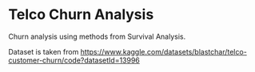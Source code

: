 # Telco Churn Analysis
Churn analysis using methods from Survival Analysis.

Dataset is taken from https://www.kaggle.com/datasets/blastchar/telco-customer-churn/code?datasetId=13996


